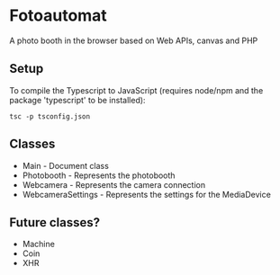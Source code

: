 # Fotoautomat
A photo booth in the browser based on Web APIs, canvas and PHP

## Setup
To compile the Typescript to JavaScript (requires node/npm and the package 'typescript' to be installed):
```
tsc -p tsconfig.json
```


## Classes
- Main - Document class
- Photobooth - Represents the photobooth
- Webcamera - Represents the camera connection
- WebcameraSettings - Represents the settings for the MediaDevice

## Future classes?
- Machine
- Coin
- XHR
